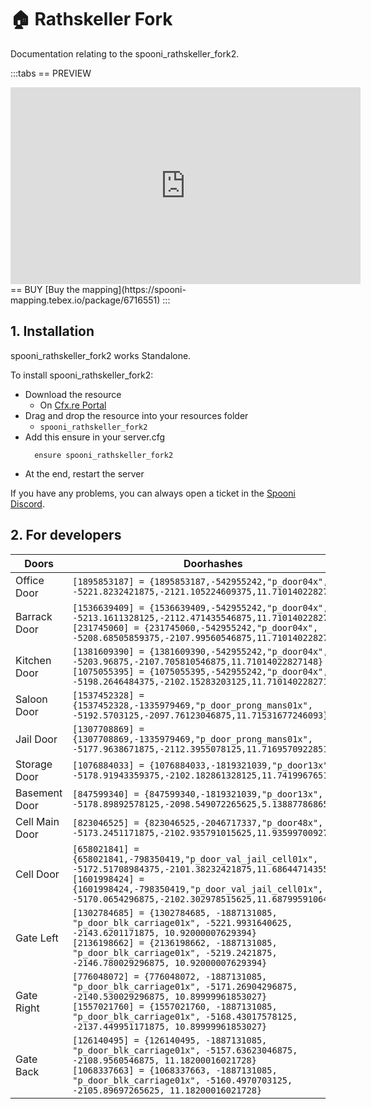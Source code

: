 # 🏠  Rathskeller Fork <Badge type="warning" text="NEW" />
Documentation relating to the spooni_rathskeller_fork2.

:::tabs
== PREVIEW
<iframe width="560" height="315" src="https://www.youtube.com/embed/tmx51pY5vIA?si=y5WjtdeKfNOaNyPW" frameborder="0" allow="accelerometer; autoplay; clipboard-write; encrypted-media; gyroscope; picture-in-picture; web-share" referrerpolicy="strict-origin-when-cross-origin" allowfullscreen></iframe>
== BUY
[Buy the mapping](https://spooni-mapping.tebex.io/package/6716551)
:::

## 1. Installation
spooni_rathskeller_fork2 works Standalone.  

To install spooni_rathskeller_fork2:
- Download the resource
  - On [Cfx.re Portal](https://portal.cfx.re/)
- Drag and drop the resource into your resources folder
  - `spooni_rathskeller_fork2`
- Add this ensure in your server.cfg
  ```
    ensure spooni_rathskeller_fork2
  ```
- At the end, restart the server

If you have any problems, you can always open a ticket in the [Spooni Discord](https://discord.gg/spooni).

## 2. For developers
| Doors                     | Doorhashes
|---------------------------|----------------------------------------------------------------------------------|
| Office Door               | `[1895853187] = {1895853187,-542955242,"p_door04x", -5221.8232421875,-2121.105224609375,11.71014022827148}`
| Barrack Door              | `[1536639409] = {1536639409,-542955242,"p_door04x", -5213.1611328125,-2112.471435546875,11.71014022827148}` <br> `[231745060] = {231745060,-542955242,"p_door04x", -5208.68505859375,-2107.99560546875,11.71014022827148}`
| Kitchen Door              | `[1381609390] = {1381609390,-542955242,"p_door04x", -5203.96875,-2107.705810546875,11.71014022827148}` <br> `[1075055395] = {1075055395,-542955242,"p_door04x", -5198.2646484375,-2102.15283203125,11.71014022827148}`
| Saloon Door               | `[1537452328] = {1537452328,-1335979469,"p_door_prong_mans01x", -5192.5703125,-2097.76123046875,11.71531677246093}`
| Jail Door                 | `[1307708869] = {1307708869,-1335979469,"p_door_prong_mans01x", -5177.9638671875,-2112.3955078125,11.71695709228515}`
| Storage Door              | `[1076884033] = {1076884033,-1819321039,"p_door13x", -5178.91943359375,-2102.182861328125,11.74199676513671}`
| Basement Door             | `[847599340] = {847599340,-1819321039,"p_door13x", -5178.89892578125,-2098.549072265625,5.13887786865234}`
| Cell Main Door            | `[823046525] = {823046525,-2046717337,"p_door48x", -5173.2451171875,-2102.935791015625,11.93599700927734}`
| Cell Door                 | `[658021841] = {658021841,-798350419,"p_door_val_jail_cell01x", -5172.51708984375,-2101.38232421875,11.68644714355468}` <br> `[1601998424] = {1601998424,-798350419,"p_door_val_jail_cell01x", -5170.0654296875,-2102.302978515625,11.68799591064453}`
| Gate Left                 | `[1302784685] = {1302784685, -1887131085, "p_door_blk_carriage01x", -5221.9931640625, -2143.6201171875, 10.92000007629394}` <br> `[2136198662] = {2136198662, -1887131085, "p_door_blk_carriage01x", -5219.2421875, -2146.780029296875, 10.92000007629394}`
| Gate Right                | `[776048072] = {776048072, -1887131085, "p_door_blk_carriage01x", -5171.26904296875, -2140.530029296875, 10.89999961853027}` <br> `[1557021760] = {1557021760, -1887131085, "p_door_blk_carriage01x", -5168.43017578125, -2137.449951171875, 10.89999961853027}`
| Gate Back                 | `[126140495] = {126140495, -1887131085, "p_door_blk_carriage01x", -5157.63623046875, -2108.9560546875, 11.18200016021728}` <br> `[1068337663] = {1068337663, -1887131085, "p_door_blk_carriage01x", -5160.4970703125, -2105.89697265625, 11.18200016021728}`